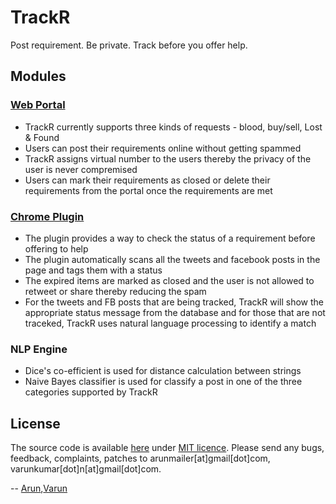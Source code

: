 # TrackR

Post requirement. Be private. Track before you offer help.

## Modules

### [Web Portal](http://trackr.varunkumar.me/)

- TrackR currently supports three kinds of requests - blood, buy/sell, Lost & Found
- Users can post their requirements online without getting spammed
- TrackR assigns virtual number to the users thereby the privacy of the user is never compremised
- Users can mark their requirements as closed or delete their requirements from the portal once the requirements are met

### [Chrome Plugin](https://github.com/arunmailer/TrackR-Plugin)

- The plugin provides a way to check the status of a requirement before offering to help
- The plugin automatically scans all the tweets and facebook posts in the page and tags them with a status
- The expired items are marked as closed and the user is not allowed to retweet or share thereby reducing the spam
- For the tweets and FB posts that are being tracked, TrackR will show the appropriate status message from the database and for those that are not traceked, TrackR uses natural language processing to identify a match

### NLP Engine

- Dice's co-efficient is used for distance calculation between strings
- Naive Bayes classifier is used for classify a post in one of the three categories supported by TrackR

## License

The source code is available [here](https://github.com/varunkumar/vbot) under [MIT licence](http://varunkumar.mit-license.org/). Please send any bugs, feedback, complaints, patches to arunmailer[at]gmail[dot]com, varunkumar[dot]n[at]gmail[dot]com.

-- [Arun](http://arunkumarn.com),[Varun](http://www.varunkumar.me)
